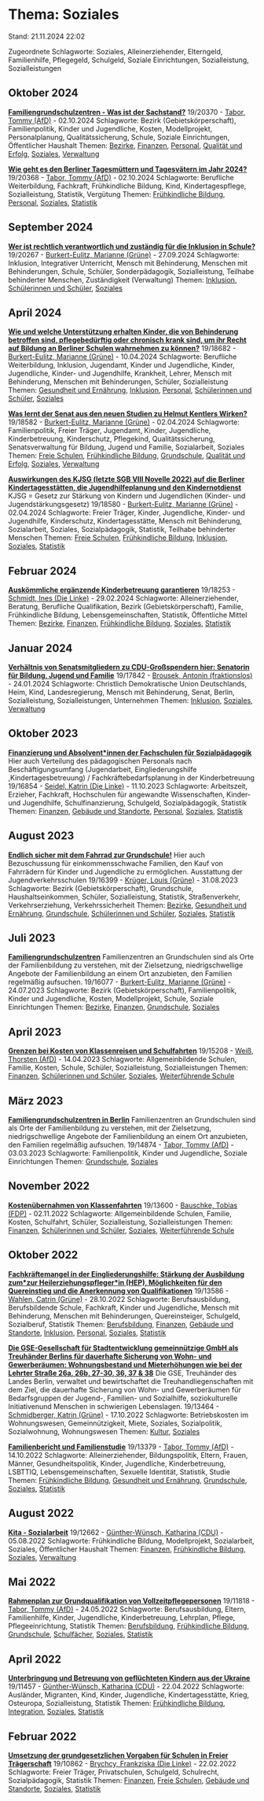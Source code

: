 # Thema: Soziales

Stand: 21.11.2024 22:02

Zugeordnete Schlagworte: Soziales, Alleinerziehender, Elterngeld, Familienhilfe, Pflegegeld, Schulgeld, Soziale Einrichtungen, Sozialleistung, Sozialleistungen

## Oktober 2024
**[Familiengrundschulzentren - Was ist der Sachstand?](https://pardok.parlament-berlin.de/starweb/adis/citat/VT/19/SchrAnfr/S19-20370.pdf)**
19/20370 - [Tabor, Tommy (AfD)](autor_tabor_tommy_afd.md) - 02.10.2024
Schlagworte: Bezirk (Gebietskörperschaft), Familienpolitik, Kinder und Jugendliche, Kosten, Modellprojekt, Personalplanung, Qualitätssicherung, Schule, Soziale Einrichtungen, Öffentlicher Haushalt
Themen: [Bezirke](thema_bezirke.md), [Finanzen](thema_finanzen.md), [Personal](thema_personal.md), [Qualität und Erfolg](thema_qualitaet_und_erfolg.md), [Soziales](thema_soziales.md), [Verwaltung](thema_verwaltung.md)

**[Wie geht es den Berliner Tagesmüttern und Tagesvätern im Jahr 2024?](https://pardok.parlament-berlin.de/starweb/adis/citat/VT/19/SchrAnfr/S19-20368.pdf)**
19/20368 - [Tabor, Tommy (AfD)](autor_tabor_tommy_afd.md) - 02.10.2024
Schlagworte: Berufliche Weiterbildung, Fachkraft, Frühkindliche Bildung, Kind, Kindertagespflege, Sozialleistung, Statistik, Vergütung
Themen: [Frühkindliche Bildung](thema_fruehkindliche_bildung.md), [Personal](thema_personal.md), [Soziales](thema_soziales.md), [Statistik](thema_statistik.md)

## September 2024
**[Wer ist rechtlich verantwortlich und zuständig für die Inklusion in Schule?](https://pardok.parlament-berlin.de/starweb/adis/citat/VT/19/SchrAnfr/S19-20267.pdf)**
19/20267 - [Burkert-Eulitz, Marianne (Grüne)](autor_burkert-eulitz_marianne_gruene.md) - 27.09.2024
Schlagworte: Inklusion, Integrativer Unterricht, Mensch mit Behinderung, Menschen mit Behinderungen, Schule, Schüler, Sonderpädagogik, Sozialleistung, Teilhabe behinderter Menschen, Zuständigkeit (Verwaltung)
Themen: [Inklusion](thema_inklusion.md), [Schülerinnen und Schüler](thema_schuelerinnen_und_schueler.md), [Soziales](thema_soziales.md)

## April 2024
**[Wie und welche Unterstützung erhalten Kinder, die von Behinderung betroffen sind, pflegebedürftig oder chronisch krank sind, um ihr Recht auf Bildung an Berliner Schulen wahrnehmen zu können?](https://pardok.parlament-berlin.de/starweb/adis/citat/VT/19/SchrAnfr/S19-18682.pdf)**
19/18682 - [Burkert-Eulitz, Marianne (Grüne)](autor_burkert-eulitz_marianne_gruene.md) - 10.04.2024
Schlagworte: Berufliche Weiterbildung, Inklusion, Jugendamt, Kinder und Jugendliche, Kinder, Jugendliche, Kinder- und Jugendhilfe, Krankheit, Lehrer, Mensch mit Behinderung, Menschen mit Behinderungen, Schüler, Sozialleistung
Themen: [Gesundheit und Ernährung](thema_gesundheit_und_ernaehrung.md), [Inklusion](thema_inklusion.md), [Personal](thema_personal.md), [Schülerinnen und Schüler](thema_schuelerinnen_und_schueler.md), [Soziales](thema_soziales.md)

**[Was lernt der Senat aus den neuen Studien zu Helmut Kentlers Wirken?](https://pardok.parlament-berlin.de/starweb/adis/citat/VT/19/SchrAnfr/S19-18582.pdf)**
19/18582 - [Burkert-Eulitz, Marianne (Grüne)](autor_burkert-eulitz_marianne_gruene.md) - 02.04.2024
Schlagworte: Familienpolitik, Freier Träger, Jugendamt, Kinder, Jugendliche, Kinderbetreuung, Kinderschutz, Pflegekind, Qualitätssicherung, Senatsverwaltung für Bildung, Jugend und Familie, Sozialarbeit, Soziales
Themen: [Freie Schulen](thema_freie_schulen.md), [Frühkindliche Bildung](thema_fruehkindliche_bildung.md), [Grundschule](thema_grundschule.md), [Qualität und Erfolg](thema_qualitaet_und_erfolg.md), [Soziales](thema_soziales.md), [Verwaltung](thema_verwaltung.md)

**[Auswirkungen des KJSG (letzte SGB VIII Novelle 2022) auf die Berliner Kindertagesstätten, die Jugendhilfeplanung und den Kindernotdienst](https://pardok.parlament-berlin.de/starweb/adis/citat/VT/19/SchrAnfr/S19-18580.pdf)**
KJSG  = Gesetz zur Stärkung von Kindern und Jugendlichen (Kinder- und Jugendstärkungsgesetz)
19/18580 - [Burkert-Eulitz, Marianne (Grüne)](autor_burkert-eulitz_marianne_gruene.md) - 02.04.2024
Schlagworte: Freier Träger, Kinder, Jugendliche, Kinder- und Jugendhilfe, Kinderschutz, Kindertagesstätte, Mensch mit Behinderung, Sozialarbeit, Soziales, Sozialpädagogik, Statistik, Teilhabe behinderter Menschen
Themen: [Freie Schulen](thema_freie_schulen.md), [Frühkindliche Bildung](thema_fruehkindliche_bildung.md), [Inklusion](thema_inklusion.md), [Soziales](thema_soziales.md), [Statistik](thema_statistik.md)

## Februar 2024
**[Auskömmliche ergänzende Kinderbetreuung garantieren](https://pardok.parlament-berlin.de/starweb/adis/citat/VT/19/SchrAnfr/S19-18253.pdf)**
19/18253 - [Schmidt, Ines (Die Linke)](autor_schmidt_ines_die_linke.md) - 29.02.2024
Schlagworte: Alleinerziehender, Beratung, Berufliche Qualifikation, Bezirk (Gebietskörperschaft), Familie, Frühkindliche Bildung, Lebensgemeinschaften, Statistik, Öffentliche Mittel
Themen: [Bezirke](thema_bezirke.md), [Finanzen](thema_finanzen.md), [Frühkindliche Bildung](thema_fruehkindliche_bildung.md), [Soziales](thema_soziales.md), [Statistik](thema_statistik.md)

## Januar 2024
**[Verhältnis von Senatsmitgliedern zu CDU-Großspendern hier: Senatorin für Bildung, Jugend und Familie](https://pardok.parlament-berlin.de/starweb/adis/citat/VT/19/SchrAnfr/S19-17842.pdf)**
19/17842 - [Brousek, Antonin (fraktionslos)](autor_brousek_antonin_fraktionslos.md) - 24.01.2024
Schlagworte: Christlich Demokratische Union Deutschlands, Heim, Kind, Landesregierung, Mensch mit Behinderung, Senat, Berlin, Sozialleistung, Sozialleistungen, Unternehmen
Themen: [Inklusion](thema_inklusion.md), [Soziales](thema_soziales.md), [Verwaltung](thema_verwaltung.md)

## Oktober 2023
**[Finanzierung und Absolvent\*innen der Fachschulen für Sozialpädagogik](https://pardok.parlament-berlin.de/starweb/adis/citat/VT/19/SchrAnfr/S19-16854.pdf)**
Hier auch Verteilung des pädagogischen Personals nach Beschäftigungsumfang (Jugendarbeit, Eingliederungshilfe ,Kindertagesbetreuung) / Fachkräftebedarfsplanung in der Kinderbetreuung
19/16854 - [Seidel, Katrin (Die Linke)](autor_seidel_katrin_die_linke.md) - 11.10.2023
Schlagworte: Arbeitszeit, Erzieher, Fachkraft, Hochschulen für angewandte Wissenschaften, Kinder- und Jugendhilfe, Schulfinanzierung, Schulgeld, Sozialpädagogik, Statistik
Themen: [Finanzen](thema_finanzen.md), [Gebäude und Standorte](thema_gebaeude_und_standorte.md), [Personal](thema_personal.md), [Soziales](thema_soziales.md), [Statistik](thema_statistik.md)

## August 2023
**[Endlich sicher mit dem Fahrrad zur Grundschule!](https://pardok.parlament-berlin.de/starweb/adis/citat/VT/19/SchrAnfr/S19-16399.pdf)**
Hier auch Bezuschussung für einkommensschwache Familien, den Kauf von Fahrrädern für Kinder und Jugendliche zu ermöglichen. Ausstattung der Jugendverkehrsschulen
19/16399 - [Krüger, Louis (Grüne)](autor_krueger_louis_gruene.md) - 31.08.2023
Schlagworte: Bezirk (Gebietskörperschaft), Grundschule, Haushaltseinkommen, Schüler, Sozialleistung, Statistik, Straßenverkehr, Verkehrserziehung, Verkehrssicherheit
Themen: [Bezirke](thema_bezirke.md), [Gesundheit und Ernährung](thema_gesundheit_und_ernaehrung.md), [Grundschule](thema_grundschule.md), [Schülerinnen und Schüler](thema_schuelerinnen_und_schueler.md), [Soziales](thema_soziales.md), [Statistik](thema_statistik.md)

## Juli 2023
**[Familiengrundschulzentren](https://pardok.parlament-berlin.de/starweb/adis/citat/VT/19/SchrAnfr/S19-16077.pdf)**
Familienzentren an Grundschulen sind als Orte der Familienbildung zu verstehen, mit der Zielsetzung, niedrigschwellige Angebote der Familienbildung an einem Ort anzubieten, den Familien regelmäßig aufsuchen.
19/16077 - [Burkert-Eulitz, Marianne (Grüne)](autor_burkert-eulitz_marianne_gruene.md) - 24.07.2023
Schlagworte: Bezirk (Gebietskörperschaft), Familienpolitik, Kinder und Jugendliche, Kosten, Modellprojekt, Schule, Soziale Einrichtungen
Themen: [Bezirke](thema_bezirke.md), [Finanzen](thema_finanzen.md), [Grundschule](thema_grundschule.md), [Soziales](thema_soziales.md)

## April 2023
**[Grenzen bei Kosten von Klassenreisen und Schulfahrten](https://pardok.parlament-berlin.de/starweb/adis/citat/VT/19/SchrAnfr/S19-15208.pdf)**
19/15208 - [Weiß, Thorsten (AfD)](autor_weiss_thorsten_afd.md) - 14.04.2023
Schlagworte: Allgemeinbildende Schulen, Familie, Kosten, Schule, Schüler, Sozialleistung, Sozialleistungen
Themen: [Finanzen](thema_finanzen.md), [Schülerinnen und Schüler](thema_schuelerinnen_und_schueler.md), [Soziales](thema_soziales.md), [Weiterführende Schule](thema_weiterfuehrende_schule.md)

## März 2023
**[Familiengrundschulzentren in Berlin](https://pardok.parlament-berlin.de/starweb/adis/citat/VT/19/SchrAnfr/S19-14874.pdf)**
Familienzentren an Grundschulen sind als Orte der Familienbildung zu verstehen, mit der Zielsetzung, niedrigschwellige Angebote der Familienbildung an einem Ort anzubieten, den Familien regelmäßig aufsuchen.
19/14874 - [Tabor, Tommy (AfD)](autor_tabor_tommy_afd.md) - 03.03.2023
Schlagworte: Familienpolitik, Kinder und Jugendliche, Soziale Einrichtungen
Themen: [Grundschule](thema_grundschule.md), [Soziales](thema_soziales.md)

## November 2022
**[Kostenübernahmen von Klassenfahrten](https://pardok.parlament-berlin.de/starweb/adis/citat/VT/19/SchrAnfr/S19-13600.pdf)**
19/13600 - [Bauschke, Tobias (FDP)](autor_bauschke_tobias_fdp.md) - 02.11.2022
Schlagworte: Allgemeinbildende Schulen, Familie, Kosten, Schulfahrt, Schüler, Sozialleistung, Sozialleistungen
Themen: [Finanzen](thema_finanzen.md), [Schülerinnen und Schüler](thema_schuelerinnen_und_schueler.md), [Soziales](thema_soziales.md), [Weiterführende Schule](thema_weiterfuehrende_schule.md)

## Oktober 2022
**[Fachkräftemangel in der Eingliederungshilfe: Stärkung der Ausbildung zum\*zur Heilerziehungspfleger\*in (HEP), Möglichkeiten für den Quereinstieg und die Anerkennung von Qualifikationen](https://pardok.parlament-berlin.de/starweb/adis/citat/VT/19/SchrAnfr/S19-13586.pdf)**
19/13586 - [Wahlen, Catrin (Grüne)](autor_wahlen_catrin_gruene.md) - 28.10.2022
Schlagworte: Berufsausbildung, Berufsbildende Schule, Fachkraft, Kinder und Jugendliche, Mensch mit Behinderung, Menschen mit Behinderungen, Quereinsteiger, Schulgeld, Sozialberuf, Statistik
Themen: [Berufsbildung](thema_berufsbildung.md), [Finanzen](thema_finanzen.md), [Gebäude und Standorte](thema_gebaeude_und_standorte.md), [Inklusion](thema_inklusion.md), [Personal](thema_personal.md), [Soziales](thema_soziales.md), [Statistik](thema_statistik.md)

**[Die GSE-Gesellschaft für Stadtentwicklung gemeinnützige GmbH als Treuhänder Berlins für dauerhafte Sicherung von Wohn- und Gewerberäumen: Wohnungsbestand und Mieterhöhungen wie bei der Lehrter Straße 26a, 26b, 27-30, 36, 37 & 38](https://pardok.parlament-berlin.de/starweb/adis/citat/VT/19/SchrAnfr/S19-13464.pdf)**
Die GSE, Treuhänder des Landes Berlin, verwaltet und bewirtschaftet die Treuhandliegenschaften mit dem Ziel, die dauerhafte Sicherung von Wohn- und Gewerberäumen für Bedarfsgruppen der Jugend-, Familien- und Sozialhilfe, soziokulturelle Initiativenund Menschen in schwierigen Lebenslagen.
19/13464 - [Schmidberger, Katrin (Grüne)](autor_schmidberger_katrin_gruene.md) - 17.10.2022
Schlagworte: Betriebskosten im Wohnungswesen, Gemeinnützigkeit, Miete, Soziales, Sozialpolitik, Sozialwohnung, Wohnungswesen
Themen: [Kultur](thema_kultur.md), [Soziales](thema_soziales.md)

**[Familienbericht und Familienstudie](https://pardok.parlament-berlin.de/starweb/adis/citat/VT/19/SchrAnfr/S19-13379.pdf)**
19/13379 - [Tabor, Tommy (AfD)](autor_tabor_tommy_afd.md) - 14.10.2022
Schlagworte: Alleinerziehender, Bildungspolitik, Eltern, Frauen, Männer, Gesundheitspolitik, Kinder, Jugendliche, Kinderbetreuung, LSBTTIQ, Lebensgemeinschaften, Sexuelle Identität, Statistik, Studie
Themen: [Frühkindliche Bildung](thema_fruehkindliche_bildung.md), [Gesundheit und Ernährung](thema_gesundheit_und_ernaehrung.md), [Grundschule](thema_grundschule.md), [Soziales](thema_soziales.md), [Statistik](thema_statistik.md)

## August 2022
**[Kita - Sozialarbeit](https://pardok.parlament-berlin.de/starweb/adis/citat/VT/19/SchrAnfr/S19-12662.pdf)**
19/12662 - [Günther-Wünsch, Katharina (CDU)](autor_guenther-wuensch_katharina_cdu.md) - 05.08.2022
Schlagworte: Frühkindliche Bildung, Modellprojekt, Sozialarbeit, Soziales, Öffentlicher Haushalt
Themen: [Finanzen](thema_finanzen.md), [Frühkindliche Bildung](thema_fruehkindliche_bildung.md), [Soziales](thema_soziales.md), [Verwaltung](thema_verwaltung.md)

## Mai 2022
**[Rahmenplan zur Grundqualifikation von Vollzeitpflegepersonen](https://pardok.parlament-berlin.de/starweb/adis/citat/VT/19/SchrAnfr/S19-11818.pdf)**
19/11818 - [Tabor, Tommy (AfD)](autor_tabor_tommy_afd.md) - 24.05.2022
Schlagworte: Berufsausbildung, Eltern, Familienhilfe, Kinder, Jugendliche, Kinderbetreuung, Lehrplan, Pflege, Pflegeeinrichtung, Statistik
Themen: [Berufsbildung](thema_berufsbildung.md), [Frühkindliche Bildung](thema_fruehkindliche_bildung.md), [Grundschule](thema_grundschule.md), [Schulfächer](thema_schulfaecher.md), [Soziales](thema_soziales.md), [Statistik](thema_statistik.md)

## April 2022
**[Unterbringung und Betreuung von geflüchteten Kindern aus der Ukraine](https://pardok.parlament-berlin.de/starweb/adis/citat/VT/19/SchrAnfr/S19-11457.pdf)**
19/11457 - [Günther-Wünsch, Katharina (CDU)](autor_guenther-wuensch_katharina_cdu.md) - 22.04.2022
Schlagworte: Ausländer, Migranten, Kind, Kinder, Jugendliche, Kindertagesstätte, Krieg, Osteuropa, Sozialleistung, Statistik
Themen: [Frühkindliche Bildung](thema_fruehkindliche_bildung.md), [Integration](thema_integration.md), [Soziales](thema_soziales.md), [Statistik](thema_statistik.md)

## Februar 2022
**[Umsetzung der grundgesetzlichen Vorgaben für Schulen in Freier Trägerschaft](https://pardok.parlament-berlin.de/starweb/adis/citat/VT/19/SchrAnfr/S19-10862.pdf)**
19/10862 - [Brychcy, Frankziska (Die Linke)](autor_brychcy_frankziska_die_linke.md) - 22.02.2022
Schlagworte: Freier Träger, Privatschulen, Schulgeld, Schulrecht, Sozialpädagogik, Statistik
Themen: [Finanzen](thema_finanzen.md), [Freie Schulen](thema_freie_schulen.md), [Gebäude und Standorte](thema_gebaeude_und_standorte.md), [Soziales](thema_soziales.md), [Statistik](thema_statistik.md)

